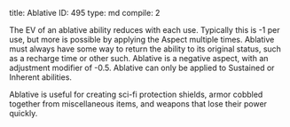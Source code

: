 title:          Ablative
ID:             495
type:           md
compile:        2


The EV of an ablative ability reduces with each use. Typically this is -1 per use, but more is possible by applying the Aspect multiple times. Ablative must always have some way to return the ability to its original status, such as a recharge time or other such. Ablative is a negative aspect, with an adjustment modifier of -0.5. Ablative can only be applied to Sustained or Inherent abilities.

Ablative is useful for creating sci-fi protection shields, armor cobbled together from miscellaneous items, and weapons that lose their power quickly.